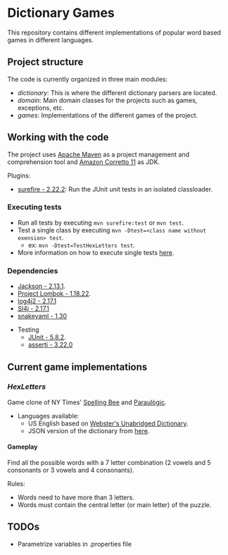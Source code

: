 # Dictionary Games

This repository contains different implementations of popular word based games in different languages.

## Project structure
The code is currently organized in three main modules:
* _dictionary_: This is where the different dictionary parsers are located.
* _domain_: Main domain classes for the projects such as games, exceptions, etc.
* _games_: Implementations of the different games of the project.

## Working with the code
The project uses [Apache Maven](https://maven.apache.org/index.html) as a project management and comprehension tool and
[Amazon Corretto 11](https://docs.aws.amazon.com/corretto/latest/corretto-11-ug/what-is-corretto-11.html) as JDK.

Plugins:
* [surefire - 2.22.2](https://maven.apache.org/surefire/maven-surefire-plugin/index.html): Run the JUnit unit tests in an isolated classloader.

### Executing tests
* Run all tests by executing `mvn surefire:test` or `mvn test`.
* Test a single class by executing `mvn -Dtest=<class name without exension> test`.
  * ex: `mvn -Dtest=TestHexLetters test`.
* More information on how to execute single tests [here](https://maven.apache.org/surefire/maven-surefire-plugin/examples/single-test.html).

### Dependencies
- [Jackson - 2.13.1](https://github.com/FasterXML/jackson).
- [Project Lombok - 1.18.22](https://projectlombok.org/).
- [log4j2 - 2.17.1](https://logging.apache.org/log4j/2.x/)
- [Sl4j - 2.17.1](https://www.slf4j.org/)
- [snakeyaml - 1.30](https://github.com/snakeyaml)
* Testing
  - [JUnit - 5.8.2](https://junit.org).
  - [assertj - 3.22.0](https://assertj.github.io/doc/)


## Current game implementations

### _**HexLetters**_

Game clone of NY Times' [Spelling Bee](https://www.nytimes.com/puzzles/spelling-bee) and [Paraulògic](https://vilaweb.cat/paraulogic/).
  + Languages available: 
    + US English based on [Webster's Unabridged Dictionary](https://unabridged.merriam-webster.com/).
    + JSON version of the dictionary from [here](https://github.com/matthewreagan/WebstersEnglishDictionary).

#### Gameplay
Find all the possible words with a 7 letter combination (2 vowels and 5 consonants or 3 vowels and 4 consonants).

Rules:
* Words need to have more than 3 letters.
* Words must contain the central letter (or main letter) of the puzzle.

## TODOs
- Parametrize variables in .properties file